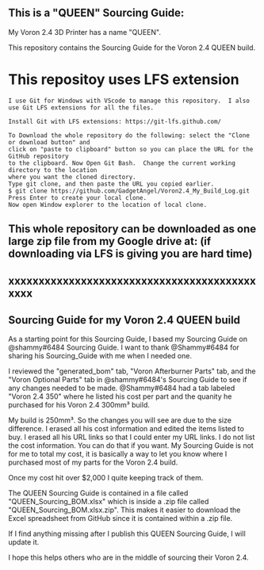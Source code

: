## This is a "QUEEN" Sourcing Guide:

My Voron 2.4 3D Printer has a name "QUEEN".

This repository contains the Sourcing Guide for the Voron 2.4 QUEEN build.

# This repositoy uses LFS extension

```
I use Git for Windows with VScode to manage this repository.  I also use Git LFS extensions for all the files.

Install Git with LFS extensions: https://git-lfs.github.com/

To Download the whole repository do the following: select the "Clone or download button" and
click on "paste to clipboard" button so you can place the URL for the GitHub repository
to the clipboard. Now Open Git Bash.  Change the current working directory to the location
where you want the cloned directory.
Type git clone, and then paste the URL you copied earlier.
$ git clone https://github.com/GadgetAngel/Voron2.4_My_Build_Log.git
Press Enter to create your local clone.
Now open Window explorer to the location of local clone.
```

## This whole repository can be downloaded as one large zip file from my Google drive at: (if downloading via LFS is giving you are hard time)

## xxxxxxxxxxxxxxxxxxxxxxxxxxxxxxxxxxxxxxxxxxxxx

## Sourcing Guide for my Voron 2.4 QUEEN build

As a starting point for this Sourcing Guide, I based my Sourcing Guide on @shammy#6484 Sourcing Guide.  I want to thank @Shammy#6484 for sharing his Sourcing_Guide with me when I needed one.

I reviewed the "generated_bom" tab, "Voron Afterburner Parts" tab, and the "Voron Optional Parts" tab in @shammy#6484's Sourcing Guide to see if any changes needed to be made.  @Shammy#6484 had a tab labeled "Voron 2.4 350" where he listed his cost per part and the quanity he purchased for his Voron 2.4 300mm³ build.

My build is 250mm³. So the changes you will see are due to the size difference.  I erased all his cost information and edited the items listed to buy.  I erased all his URL links so that I could enter my URL links.  I do not list the cost information. You can do that if you want.  My Sourcing Guide is not for me to total my cost, it is basically a way to let you know where I purchased most of my parts for the Voron 2.4 build.

Once my cost hit over $2,000 I quite keeping track of them.

The QUEEN Sourcing Guide is contained in a file called "QUEEN_Sourcing_BOM.xlsx" which is inside a .zip file called "QUEEN_Sourcing_BOM.xlsx.zip".  This makes it easier to download the Excel spreadsheet from GitHub since it is contained within a .zip file.

If I find anything missing after I publish this QUEEN Sourcing Guide, I will update it.

I hope this helps others who are in the middle of sourcing their Voron 2.4.